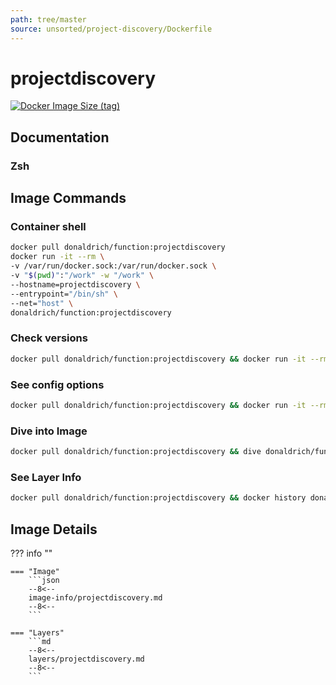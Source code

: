 ```yaml
---
path: tree/master
source: unsorted/project-discovery/Dockerfile
---
```


# projectdiscovery

[![Docker Image Size (tag)](https://img.shields.io/docker/image-size/donaldrich/function/projectdiscovery?color=blue&label=donaldrich/function:projectdiscovery&logo=docker&style=flat-square)](https://hub.docker.com/r/donaldrich/function/projectdiscovery)

## Documentation

### Zsh

## Image Commands

### Container shell

```sh
docker pull donaldrich/function:projectdiscovery
docker run -it --rm \
-v /var/run/docker.sock:/var/run/docker.sock \
-v "$(pwd)":"/work" -w "/work" \
--hostname=projectdiscovery \
--entrypoint="/bin/sh" \
--net="host" \
donaldrich/function:projectdiscovery
```

### Check versions

```sh
docker pull donaldrich/function:projectdiscovery && docker run -it --rm  donaldrich/function:projectdiscovery validate
```

### See config options

```sh
docker pull donaldrich/function:projectdiscovery && docker run -it --rm  donaldrich/function:projectdiscovery help
```

### Dive into Image

```sh
docker pull donaldrich/function:projectdiscovery && dive donaldrich/function:projectdiscovery
```

### See Layer Info

```sh
docker pull donaldrich/function:projectdiscovery && docker history donaldrich/function:projectdiscovery
```

## Image Details

??? info ""

    === "Image"
        ```json
        --8<--
        image-info/projectdiscovery.md
        --8<--
        ```

    === "Layers"
        ```md
        --8<--
        layers/projectdiscovery.md
        --8<--
        ```

